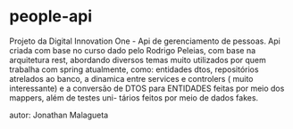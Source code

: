 # people-api
Projeto da Digital Innovation One - Api de gerenciamento de pessoas.
Api criada com base no curso dado pelo Rodrigo Peleias, com base na arquitetura rest, abordando diversos temas muito utilizados por quem trabalha com spring atualmente, como: entidades
dtos, repositórios atrelados ao banco, a dinamica entre services e controlers ( muito interessante) e a conversão de DTOS para ENTIDADES feitas por meio dos mappers, além de testes uni-
tários feitos por meio de dados fakes.

autor: Jonathan Malagueta
